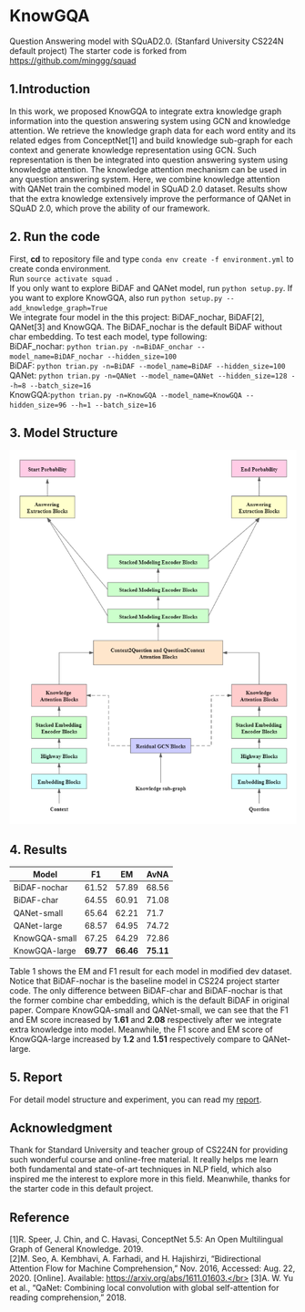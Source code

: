 # KnowGQA
Question Answering model with SQuAD2.0. (Stanfard University CS224N default project)
The starter code is forked from https://github.com/minggg/squad

## 1.Introduction
In this work, we proposed KnowGQA to integrate extra knowledge graph information into the question answering system using GCN and knowledge attention. We retrieve the knowledge graph data for each word entity and its related edges from ConceptNet[1] and build knowledge sub-graph for each context and generate knowledge representation using GCN. Such representation is then be integrated into question answering system using knowledge attention. The knowledge attention mechanism can be used in any question answering system. Here, we combine knowledge attention with QANet train the combined model in SQuAD 2.0 dataset. Results show that the extra knowledge extensively improve the performance of QANet in SQuAD 2.0, which prove the ability of our framework.

## 2. Run the code
First, **cd** to repository file and type ` conda env create -f environment.yml ` to create conda environment.</br>
Run `source activate squad `.</br>
If you only want to explore BiDAF and QANet model, run `python setup.py`. If you want to explore KnowGQA, also run `python setup.py --add_knowledge_graph=True`</br>
We integrate four model in the this project: BiDAF_nochar, BiDAF[2], QANet[3] and KnowGQA. The BiDAF_nochar is the default BiDAF without char embedding. To test each model, type following:</br>
BiDAF_nochar: `python trian.py -n=BiDAF_onchar --model_name=BiDAF_nochar --hidden_size=100`</br>
BiDAF: `python trian.py -n=BiDAF --model_name=BiDAF --hidden_size=100`</br>
QANet: `python trian.py -n=QANet --model_name=QANet --hidden_size=128 --h=8 --batch_size=16`</br>
KnowGQA:`python trian.py -n=KnowGQA --model_name=KnowGQA --hidden_size=96 --h=1 --batch_size=16`</br>

## 3. Model Structure

![KnowGQA](KnowGQA.png)

## 4. Results

| **Model**     | **F1**    | **EM**    | **AvNA**  |
| ------------- | --------- | --------- | --------- |
| BiDAF-nochar  | 61.52     | 57.89     | 68.56     |
| BiDAF-char    | 64.55     | 60.91     | 71.08     |
| QANet-small   | 65.64     | 62.21     | 71.7      |
| QANet-large   | 68.57     | 64.95     | 74.72     |
| KnowGQA-small | 67.25     | 64.29     | 72.86     |
| KnowGQA-large | **69.77** | **66.46** | **75.11** |

Table 1 shows the EM and F1 result for each model in modified dev dataset. Notice that BiDAF-nochar is the baseline model in CS224 project starter code. The only difference between BiDAF-char and BiDAF-nochar is that the former combine char embedding, which is the default BiDAF in original paper. Compare KnowGQA-small and QANet-small, we can see that the F1 and EM score increased by **1.61** and **2.08** respectively after we integrate extra knowledge into model. Meanwhile, the F1 score and EM score of KnowGQA-large increased by **1.2** and **1.51** respectively compare to QANet-large. 

## 5. Report

For detail model structure and experiment, you can read my [report](KnowGQA.pdf).

## Acknowledgment 

Thank for Standard University and teacher group of CS224N for providing such wonderful course and online-free material. It really helps me learn both fundamental and state-of-art techniques in NLP field, which also inspired me the interest to explore more in this field. Meanwhile, thanks for the starter code in this default project.

## Reference
[1]R. Speer, J. Chin, and C. Havasi, ConceptNet 5.5: An Open Multilingual Graph of General Knowledge. 2019.</br>
[2]M. Seo, A. Kembhavi, A. Farhadi, and H. Hajishirzi, “Bidirectional Attention Flow for Machine Comprehension,” Nov. 2016, Accessed: Aug. 22, 2020. [Online]. Available: https://arxiv.org/abs/1611.01603.</br>
[3]A. W. Yu et al., “QaNet: Combining local convolution with global self-attention for reading comprehension,” 2018.